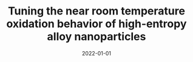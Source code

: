 ---
title: "Tuning the near room temperature oxidation behavior of high-entropy alloy nanoparticles"
collection: publications
permalink: /publication/2022-01-01-Tuning-the-near-room-temperature-oxidation-behavior-of-high-entropy-alloy-nanoparticles
date: 2022-01-01
venue: 'Nano Research'
paperurl: 'https://doi.org/10.1007/s12274-021-3900-3'
citation: ' Jing Gao,  Jun Ding,  Yin Zhang,  Ting Zhu,  Qian Yu, &quot;Tuning the near room temperature oxidation behavior of high-entropy alloy nanoparticles.&quot; Nano Research, 15, 3569-3574, 2022.'
authors: ' Jing Gao,  Jun Ding,  Yin Zhang,  Ting Zhu,  Qian Yu, '
volume: '15'
pages: '3569-3574'
---